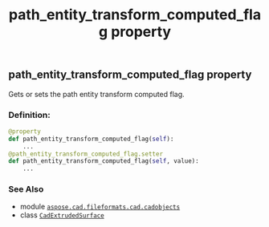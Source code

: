 ﻿---
title: path_entity_transform_computed_flag property
second_title: Aspose.CAD for Python via .NET API References
description: 
type: docs
weight: 480
url: /python-net/aspose.cad.fileformats.cad.cadobjects/cadextrudedsurface/path_entity_transform_computed_flag/
is_root: false
---

## path_entity_transform_computed_flag property


Gets or sets the path entity transform computed flag.
### Definition:
```python
@property
def path_entity_transform_computed_flag(self):
    ...
@path_entity_transform_computed_flag.setter
def path_entity_transform_computed_flag(self, value):
    ...
```

### See Also
* module [`aspose.cad.fileformats.cad.cadobjects`](../../)
* class [`CadExtrudedSurface`](/cad/python-net/aspose.cad.fileformats.cad.cadobjects/cadextrudedsurface)
